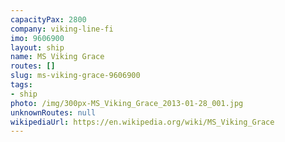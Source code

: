 ```yaml
---
capacityPax: 2800
company: viking-line-fi
imo: 9606900
layout: ship
name: MS Viking Grace
routes: []
slug: ms-viking-grace-9606900
tags:
- ship
photo: /img/300px-MS_Viking_Grace_2013-01-28_001.jpg
unknownRoutes: null
wikipediaUrl: https://en.wikipedia.org/wiki/MS_Viking_Grace
---
```

